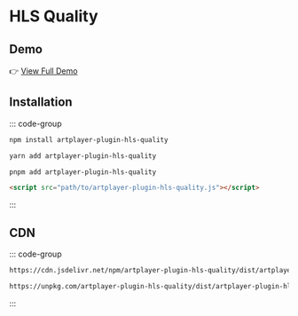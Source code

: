 # HLS Quality

## Demo

👉 [View Full Demo](https://artplayer.org/?libs=https://cdnjs.cloudflare.com/ajax/libs/hls.js/8.0.0-beta.3/hls.min.js%0A./uncompiled/artplayer-plugin-hls-quality/index.js&example=hls.quality)

## Installation

::: code-group

```bash [npm]
npm install artplayer-plugin-hls-quality
```

```bash [yarn]
yarn add artplayer-plugin-hls-quality
```

```bash [pnpm]
pnpm add artplayer-plugin-hls-quality
```

```html [script]
<script src="path/to/artplayer-plugin-hls-quality.js"></script>
```

:::

## CDN

::: code-group

```bash [jsdelivr.net]
https://cdn.jsdelivr.net/npm/artplayer-plugin-hls-quality/dist/artplayer-plugin-hls-quality.js
```

```bash [unpkg.com]
https://unpkg.com/artplayer-plugin-hls-quality/dist/artplayer-plugin-hls-quality.js
```

:::